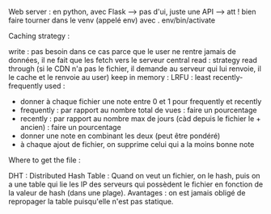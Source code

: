 Web server : en python, avec Flask
--> pas d'ui, juste une API
--> att ! bien faire tourner dans le venv (appelé env) avec . env/bin/activate

Caching strategy : 

write : pas besoin dans ce cas parce que le user ne rentre jamais de données, il ne fait que les fetch vers le serveur central 
read : strategy read through (si le CDN n'a pas le fichier, il demande au serveur qui lui renvoie, il le cache et le renvoie au user)
keep in memory : LRFU : least recently-frequently used : 
- donner à chaque fichier une note entre 0 et 1 pour frequently et recently
- frequently : par rapport au nombre total de vues : faire un pourcentage
- recently : par rapport au nombre max de jours (càd depuis le fichier le + ancien) : faire un pourcentage
- donner une note en combinant les deux (peut être pondéré)
- à chaque ajout de fichier, on supprime celui qui a la moins bonne note

Where to get the file : 

DHT : Distributed Hash Table : 
Quand on veut un fichier, on le hash, puis on a une table qui lie les IP des serveurs qui possèdent le fichier en fonction de la valeur de hash (dans une plage). Avantages : on est jamais obligé de repropager la table puisqu'elle n'est pas statique. 